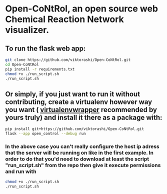 # Open-CoNtRol, an open source web Chemical Reaction Network visualizer.

## To run the flask web app:
```bash
git clone https://github.com/viktorashi/Open-CoNtRol.git
cd Open-CoNtRol
pip install -r requirements.txt
chmod +x ./run_script.sh
./run_script.sh
```
## Or simply, if you just want to run it without contributing, create a virtualenv however way you want ( [virtualenvwrapper](https://virtualenvwrapper.readthedocs.io/en/stable/install.html#basic-installation) recommended by yours truly) and install it there as a package with:
```bash
pip install git+https://github.com/viktorashi/Open-CoNtRol.git
flask --app open_control --debug run
```
### In the above case you can't really configure the host ip adress that the server will be running on like in the first example. In order to do that you'd need to download at least the script "run_script.sh" from the repo then give it execute permissions and run with
```bash
chmod +x ./run_script.sh
./run_script.sh
```
